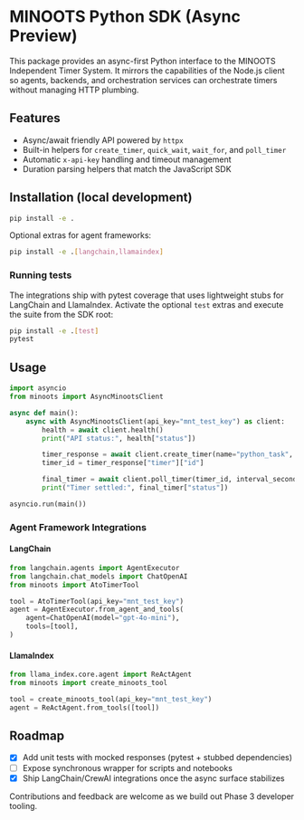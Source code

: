 # MINOOTS Python SDK (Async Preview)

This package provides an async-first Python interface to the MINOOTS Independent Timer System. It mirrors the capabilities of
the Node.js client so agents, backends, and orchestration services can orchestrate timers without managing HTTP plumbing.

## Features

- Async/await friendly API powered by `httpx`
- Built-in helpers for `create_timer`, `quick_wait`, `wait_for`, and `poll_timer`
- Automatic `x-api-key` handling and timeout management
- Duration parsing helpers that match the JavaScript SDK

## Installation (local development)

```bash
pip install -e .
```

Optional extras for agent frameworks:

```bash
pip install -e .[langchain,llamaindex]
```

### Running tests

The integrations ship with pytest coverage that uses lightweight stubs for LangChain and LlamaIndex. Activate the optional
`test` extras and execute the suite from the SDK root:

```bash
pip install -e .[test]
pytest
```

## Usage

```python
import asyncio
from minoots import AsyncMinootsClient

async def main():
    async with AsyncMinootsClient(api_key="mnt_test_key") as client:
        health = await client.health()
        print("API status:", health["status"])

        timer_response = await client.create_timer(name="python_task", duration="45s")
        timer_id = timer_response["timer"]["id"]

        final_timer = await client.poll_timer(timer_id, interval_seconds=0.5)
        print("Timer settled:", final_timer["status"])

asyncio.run(main())
```

### Agent Framework Integrations

#### LangChain

```python
from langchain.agents import AgentExecutor
from langchain.chat_models import ChatOpenAI
from minoots import AtoTimerTool

tool = AtoTimerTool(api_key="mnt_test_key")
agent = AgentExecutor.from_agent_and_tools(
    agent=ChatOpenAI(model="gpt-4o-mini"),
    tools=[tool],
)
```

#### LlamaIndex

```python
from llama_index.core.agent import ReActAgent
from minoots import create_minoots_tool

tool = create_minoots_tool(api_key="mnt_test_key")
agent = ReActAgent.from_tools([tool])
```

## Roadmap

- [x] Add unit tests with mocked responses (pytest + stubbed dependencies)
- [ ] Expose synchronous wrapper for scripts and notebooks
- [x] Ship LangChain/CrewAI integrations once the async surface stabilizes

Contributions and feedback are welcome as we build out Phase 3 developer tooling.
